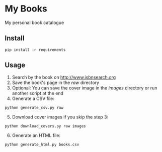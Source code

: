# My Books

My personal book catalogue

## Install

```
pip install -r requirements
```

## Usage

1. Search by the book on http://www.isbnsearch.org
2. Save the book's page in the *raw* directory
3. Optional: You can save the cover image in the *images* directory or run another script at the end
4. Generate a CSV file:
```
python generate_csv.py raw
```
5. Download cover images if you skip the step 3:
```
python download_covers.py raw images
```
6. Generate an HTML file:
```
python generate_html.py books.csv
```
